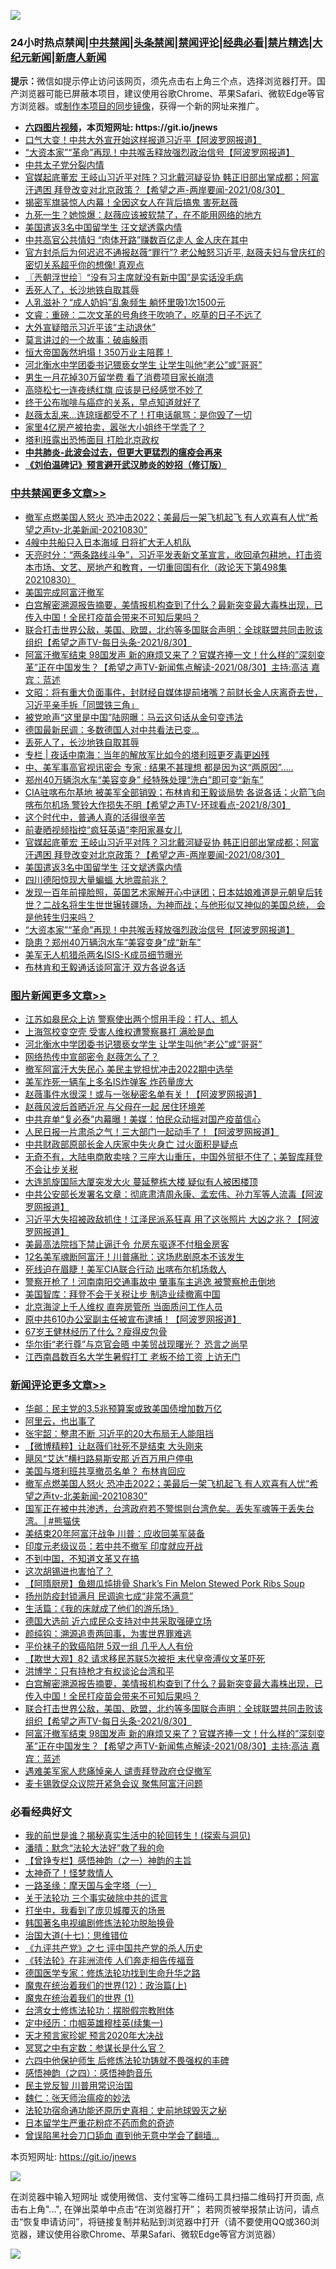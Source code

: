 ![](https://raw.githubusercontent.com/fqnews/bnews/master/64photo/fqnews-qr.jpg)

<div id="tt">
<h3>24小时热点禁闻|<a href="#%E4%B8%AD%E5%85%B1%E7%A6%81%E9%97%BB%E6%9B%B4%E5%A4%9A%E6%96%87%E7%AB%A0">中共禁闻</a>|<a href="#%E5%9B%BE%E7%89%87%E6%96%B0%E9%97%BB%E6%9B%B4%E5%A4%9A%E6%96%87%E7%AB%A0">头条禁闻</a>|<a href="#%E6%96%B0%E9%97%BB%E8%AF%84%E8%AE%BA%E6%9B%B4%E5%A4%9A%E6%96%87%E7%AB%A0">禁闻评论|<a href="#%E5%BF%85%E7%9C%8B%E7%BB%8F%E5%85%B8%E5%A5%BD%E6%96%87">经典必看|<a href="/video.md#%E7%A6%81%E7%89%87%E7%B2%BE%E9%80%89">禁片精选</a>|<a href="https://github.com/fqnews/djy/blob/master/gb/nf1351518.md#1">大纪元新闻</a>|<a href="https://github.com/fqnews/ntdtv/blob/master/gb/prog204.md#1">新唐人新闻</a></h3>
<div><b>提示：</b>微信如提示停止访问该网页，须先点击右上角三个点，选择浏览器打开。国产浏览器可能已屏蔽本项目，建议使用谷歌Chrome、苹果Safari、微软Edge等官方浏览器。或<a href="https://github.com/fqnews/bnews/blob/master/%E5%88%B6%E4%BD%9Cgit%E7%A6%81%E9%97%BB%E9%95%9C%E5%83%8F.md">制作本项目的同步镜像</a>，获得一个新的网址来推广。</div>
<ul>
<li><b><a href="http://d1.bdrive.tk/64.mp4" target="_blank">六四图片视频</a>，本页短网址: https://git.io/jnews</b></li>
<li><a href="/cnnews/20210830/1615736.md">口气大变！中共大外宣开始这样报道习近平【阿波罗网报道】</a></li>
<li><a href="/cbnews/20210830/1615789.md">“大资本家”“革命”再现！中共喉舌释放强烈政治信号【阿波罗网报道】</a></li>
<li><a href="/bannedvideo/20210830/1615812.md">中共太子党分裂内情</a></li>
<li><a href="/comments/20210830/1615910.md">官媒起底董宏 王岐山习近平对阵？习北戴河疑妥协 韩正旧部出掌成都；阿富汗遇困 拜登改变对北京政策？【希望之声-两岸要闻-2021/08/30】</a></li>
<li><a href="/cnnews/20210830/1615716.md">揭密军旗装惊人内幕！全因这女人在背后搞鬼 害死赵薇</a></li>
<li><a href="/cnnews/20210830/1615731.md">九死一生？她惊爆：赵薇应该被软禁了，在不能用网络的地方</a></li>
<li><a href="/cbnews/20210830/1615853.md">美国遣返3名中国留学生 汪文斌透露内情</a></li>
<li><a href="/comments/20210830/1615900.md">中共高官公共情妇 “肉体开路”赚数百亿走人 金人庆在其中</a></li>
<li><a href="/bannedvideo/20210830/1615928.md">官方封杀后为何迟迟不通报赵薇“罪行”? 老公触怒习近平, 赵薇夫妇与曾庆红的密切关系超乎你的想像! 真观点</a></li>
<li><a href="/ssgc/20210830/1615708.md">〖兲朝浮世绘〗“没有习主席就没有新中国”是实话没毛病</a></li>
<li><a href="/cbnews/20210831/1616110.md">丢死人了，长沙地铁自取其辱</a></li>
<li><a href="/cnnews/20210831/1616089.md">人乳滋补？“成人奶妈”乱象频生 躺怀里吸1次1500元</a></li>
<li><a href="/bannedvideo/20210830/1615809.md">文睿：重磅：二次文革的号角终于吹响了，吃草的日子不远了</a></li>
<li><a href="/comments/20210830/1615838.md">大外宣疑暗示习近平该“主动退休”</a></li>
<li><a href="/cnnews/20210830/1615818.md">莫言讲过的一个故事：破庙躲雨</a></li>
<li><a href="/bannedvideo/20210831/1616118.md">恒大帝国轰然坍塌！350万业主陪葬！</a></li>
<li><a href="/topimagenews/20210830/1615814.md">河北衡水中学团委书记猥亵女学生 让学生叫他“老公”或“哥哥”</a></li>
<li><a href="/cnnews/20210830/1615696.md">男生一月花掉30万留学费 看了消费项目家长崩溃</a></li>
<li><a href="/cnnews/20210830/1615929.md">高晓松七一连夜绣红旗 应该是已经感觉不妙了</a></li>
<li><a href="/comments/20210830/1615748.md">终于公布咖啡与癌症的关系，早点知道就好了</a></li>
<li><a href="/yule/20210830/1615947.md">赵薇太乱来…连琼瑶都受不了！打电话飙骂：是你毁了一切</a></li>
<li><a href="/yule/20210831/1616113.md">家里4亿房产被拍卖，嚣张大小姐终于学乖了？</a></li>
<li><a href="/bannedvideo/20210830/1615776.md">塔利班露出恐怖面目 打脸北京政权</a></li>
<li><b><a href="/comments/20200211/1275071.md" target="_blank">中共肺炎-此波会过去，但更大更猛烈的瘟疫会再来</a></b></li>
<li><b><a href="/comments/20200207/1272816.md" target="_blank">《刘伯温碑记》预言避开武汉肺炎的妙招（修订版）</a></b></li>
</ul>
</div>

<div class="catlist">
<h3><a href="/cbnews/" target="_blank">中共禁闻</a><span><a href="/cbnews/" target="_blank" rel="nofollow">更多文章>></a></span></h3>
<ul>
<li><a href="/comments/20210831/1616320.md" target="_blank">撤军点燃美国人怒火 恐冲击2022；美最后一架飞机起飞 有人欢喜有人忧“希望之声tv-北美新闻-20210830”</a></li>
<li><a href="/cbnews/20210831/1616284.md" target="_blank">4艘中共船只入日本海域 日将扩大无人机队</a></li>
<li><a href="/cbnews/20210831/1616276.md" target="_blank">天亮时分：“两条路线斗争”，习近平发表新文革宣言，收回承包耕地，打击资本市场、文艺、房地产和教育，一切重回国有化（政论天下第498集 20210830）</a></li>
<li><a href="/cbnews/20210831/1616210.md" target="_blank">美国完成阿富汗撤军</a></li>
<li><a href="/comments/20210831/1616187.md" target="_blank">白宫解密溯源报告摘要，美情报机构查到了什么？最新突变最大毒株出现，已传入中国！全民打疫苗会带来不可知后果吗？</a></li>
<li><a href="/comments/20210831/1616165.md" target="_blank">联合打击世界公敌，美国、欧盟，北约等多国联合声明：全球联盟共同击败该组织【希望之声TV-每日头条-2021/8/30】</a></li>
<li><a href="/comments/20210831/1616164.md" target="_blank">阿富汗撤军结束 98国发声 新的麻烦又来了？官媒齐捧一文！什么样的&#8221;深刻变革&#8221;正在中国发生？【希望之声TV-新闻焦点解读-2021/08/30】主持:高洁  嘉宾：蓝述</a></li>
<li><a href="/cbnews/20210831/1616151.md" target="_blank">文昭：将有重大负面事件，封财经自媒体提前堵嘴？前财长金人庆离奇去世，习近平亲手拆「同盟铁三角」</a></li>
<li><a href="/cbnews/20210831/1616133.md" target="_blank">被党呛声“这里是中国”陆网曝：马云这句话从金句变违法</a></li>
<li><a href="/cbnews/20210831/1616111.md" target="_blank">德国最新民调：多数德国人对中共看法已变…</a></li>
<li><a href="/cbnews/20210831/1616110.md" target="_blank">丢死人了，长沙地铁自取其辱</a></li>
<li><a href="/cbnews/20210831/1616098.md" target="_blank">专栏 | 夜话中南海：当年的解放军比如今的塔利班更歹毒更凶残</a></li>
<li><a href="/cbnews/20210831/1616063.md" target="_blank">中、美军事高官视讯密会 专家 : 结果不甚理想 都是因为这“两原因”&#8230;..</a></li>
<li><a href="/cbnews/20210831/1616062.md" target="_blank">郑州40万辆泡水车“美容变身” 经特殊处理“洗白”即可变“新车”</a></li>
<li><a href="/comments/20210831/1616048.md" target="_blank">CIA驻喀布尔基地 被美军全部销毁；布林肯和王毅谈局势 各说各话；火箭飞向喀布尔机场  警铃大作损失不明【希望之声TV-环球看点-2021/8/30】</a></li>
<li><a href="/cbnews/20210830/1616020.md" target="_blank">这个时代中，普通人真的活得很辛苦</a></li>
<li><a href="/cbnews/20210830/1615913.md" target="_blank">前妻晒视频指控“疯狂英语”李阳家暴女儿</a></li>
<li><a href="/comments/20210830/1615910.md" target="_blank">官媒起底董宏 王岐山习近平对阵？习北戴河疑妥协 韩正旧部出掌成都；阿富汗遇困 拜登改变对北京政策？【希望之声-两岸要闻-2021/08/30】</a></li>
<li><a href="/cbnews/20210830/1615853.md" target="_blank">美国遣返3名中国留学生 汪文斌透露内情</a></li>
<li><a href="/cbnews/20210830/1615849.md" target="_blank">四川德阳惊现大量蝙蝠 大地震前兆？</a></li>
<li><a href="/comments/20210830/1615847.md" target="_blank">发现一百年前撞脸照，英国艺术家解开心中谜团；日本姑娘难道是元朝皇后转世？二战名将生生世世辗转疆场，为神而战；与他形似又神似的美国总统， 会是他转生归来吗？</a></li>
<li><a href="/cbnews/20210830/1615789.md" target="_blank">“大资本家”“革命”再现！中共喉舌释放强烈政治信号【阿波罗网报道】</a></li>
<li><a href="/cbnews/20210830/1615788.md" target="_blank">隐患？郑州40万辆泡水车“美容变身”成“新车”</a></li>
<li><a href="/cbnews/20210830/1615755.md" target="_blank">美军无人机猎杀两名ISIS-K成员细节曝光</a></li>
<li><a href="/cbnews/20210830/1615753.md" target="_blank">布林肯和王毅通话谈阿富汗 双方各说各话</a></li>

</ul>
</div>
<div class="catlist">
<h3><a href="/topimagenews/" target="_blank">图片新闻</a><span><a href="/topimagenews/" target="_blank" rel="nofollow">更多文章>></a></span></h3>
<ul>
<li><a href="/topimagenews/20210831/1616177.md" target="_blank">江苏如皋民众上访 警察使出两个惯用手段：打人、抓人</a></li>
<li><a href="/topimagenews/20210830/1615836.md" target="_blank">上海驾校变空壳 受害人维权遭警察暴打 满脸是血</a></li>
<li><a href="/topimagenews/20210830/1615814.md" target="_blank">河北衡水中学团委书记猥亵女学生 让学生叫他“老公”或“哥哥”</a></li>
<li><a href="/topimagenews/20210830/1615537.md" target="_blank">网络热传中宣部密令 赵薇怎么了？</a></li>
<li><a href="/topimagenews/20210830/1615463.md" target="_blank">撤军阿富汗大失民心 美民主党担忧冲击2022期中选举</a></li>
<li><a href="/topimagenews/20210829/1615436.md" target="_blank">美军炸死一辆车上多名IS炸弹客 炸药量庞大</a></li>
<li><a href="/topimagenews/20210829/1615244.md" target="_blank">赵薇事件水很深！或与一张秘密名单有关！【阿波罗网报道】</a></li>
<li><a href="/topimagenews/20210829/1615231.md" target="_blank">赵薇风波后首晒近况 与父母在一起 居住环境差</a></li>
<li><a href="/topimagenews/20210829/1615188.md" target="_blank">中共弃单“复必泰”内幕曝！美媒：怕民众动摇对国产疫苗信心</a></li>
<li><a href="/topimagenews/20210828/1614965.md" target="_blank">人民日报一片肃杀之气！三大部门一起动手了！【阿波罗网报道】</a></li>
<li><a href="/topimagenews/20210828/1614919.md" target="_blank">中共财政部原部长金人庆家中失火身亡 过火面积是疑点</a></li>
<li><a href="/topimagenews/20210827/1614548.md" target="_blank">无奇不有，大陆电商敢卖啥？三座大山重压，中国外贸挺不住了；美智库拜登不会让步关税</a></li>
<li><a href="/topimagenews/20210827/1614476.md" target="_blank">大连凯旋国际大厦突发大火 蔓延整栋大楼 疑似有人被困楼顶</a></li>
<li><a href="/topimagenews/20210827/1614355.md" target="_blank">中共公安部长发署名文章：彻底肃清周永康、孟宏伟、孙力军等人流毒【阿波罗网报道】</a></li>
<li><a href="/topimagenews/20210827/1614310.md" target="_blank">习近平大失招被政敌抓住！江泽民派系狂喜 用了这张照片 大凶之兆？【阿波罗网报道】</a></li>
<li><a href="/topimagenews/20210827/1614206.md" target="_blank">美最高法院挡下禁止逼迁令 允房东驱逐不付租金房客</a></li>
<li><a href="/topimagenews/20210827/1614205.md" target="_blank">12名美军魂断阿富汗！川普痛批：这场悲剧原本不该发生</a></li>
<li><a href="/topimagenews/20210827/1614006.md" target="_blank">死线迫在眉睫！美军CIA联合行动 出喀布尔机场救人</a></li>
<li><a href="/topimagenews/20210827/1613978.md" target="_blank">警察开枪了！河南南阳交通事故中 肇事车主逃逸 被警察枪击倒地</a></li>
<li><a href="/topimagenews/20210827/1613928.md" target="_blank">美国智库：拜登不会于关税让步 制造业续撤离中国</a></li>
<li><a href="/topimagenews/20210826/1613688.md" target="_blank">北京海淀上千人维权 直奔房管所 当面质问工作人员</a></li>
<li><a href="/topimagenews/20210826/1613619.md" target="_blank">原中共610办公室副主任被宣布逮捕！【阿波罗网报道】</a></li>
<li><a href="/topimagenews/20210826/1613233.md" target="_blank">67岁王健林经历了什么？瘦得皮包骨</a></li>
<li><a href="/topimagenews/20210826/1613193.md" target="_blank">华尔街“老行尊”与京官会晤 中美贸战现曙光？ 恐言之尚早</a></li>
<li><a href="/topimagenews/20210825/1612927.md" target="_blank">江西南昌数百名大学生暑假打工 老板不给工资 上访无门</a></li>

</ul>
</div>
<div class="catlist">
<h3><a href="/comments/" target="_blank">新闻评论</a><span><a href="/comments/" target="_blank" rel="nofollow">更多文章>></a></span></h3>
<ul>
<li><a href="/comments/20210831/1616343.md" target="_blank">华邮：民主党的3.5兆预算案或致美国债增加数万亿</a></li>
<li><a href="/comments/20210831/1616339.md" target="_blank">阿里云，也出事了</a></li>
<li><a href="/comments/20210831/1616338.md" target="_blank">张宇韶：整肃不断 习近平的20大布局无人能阻挡</a></li>
<li><a href="/comments/20210831/1616337.md" target="_blank">【微博精粹】让赵薇们社死不是结束 大头刚来</a></li>
<li><a href="/comments/20210831/1616332.md" target="_blank">飓风“艾达”横扫路易斯安那 近百万用户停电</a></li>
<li><a href="/comments/20210831/1616331.md" target="_blank">美国与塔利班共享撤员名单？ 布林肯回应</a></li>
<li><a href="/comments/20210831/1616320.md" target="_blank">撤军点燃美国人怒火 恐冲击2022；美最后一架飞机起飞 有人欢喜有人忧“希望之声tv-北美新闻-20210830”</a></li>
<li><a href="/comments/20210831/1616311.md" target="_blank">国军正在被中共渗透，台湾政府若不警惕则台湾危矣。丢失军魂等于丢失台湾。│#熊猫侠</a></li>
<li><a href="/comments/20210831/1616309.md" target="_blank">美结束20年阿富汗战争 川普：应收回美军装备</a></li>
<li><a href="/comments/20210831/1616308.md" target="_blank">印度元老级议员：若中共不撤军 印度就应开战</a></li>
<li><a href="/comments/20210831/1616295.md" target="_blank">不到中国，不知道文革又在搞</a></li>
<li><a href="/comments/20210831/1616294.md" target="_blank">这次胡锡进也害怕了？</a></li>
<li><a href="/comments/20210831/1616283.md" target="_blank">【阿隋厨房】鱼翅瓜炖排骨 Shark’s Fin Melon Stewed Pork Ribs Soup</a></li>
<li><a href="/comments/20210831/1616282.md" target="_blank">扬州防疫封锁满月 民调逾七成“非常不满意”</a></li>
<li><a href="/comments/20210831/1616281.md" target="_blank">生活篇：《我的床就成了他们的游乐场》</a></li>
<li><a href="/comments/20210831/1616280.md" target="_blank">德国大选前 近六成民众支持对中共采取强硬立场</a></li>
<li><a href="/comments/20210831/1616223.md" target="_blank">颜纯钩：溯源追责两回事，为害世界罪难逃</a></li>
<li><a href="/comments/20210831/1616222.md" target="_blank">平价袜子的致癌陷阱 5双一组 几乎人人有份</a></li>
<li><a href="/comments/20210831/1616202.md" target="_blank">【欺世大观】82 请求移民苏联5次被拒 末代皇帝溥仪文革吓死</a></li>
<li><a href="/comments/20210831/1616201.md" target="_blank">洪博学：只有持枪才有权谈论台湾和平</a></li>
<li><a href="/comments/20210831/1616187.md" target="_blank">白宫解密溯源报告摘要，美情报机构查到了什么？最新突变最大毒株出现，已传入中国！全民打疫苗会带来不可知后果吗？</a></li>
<li><a href="/comments/20210831/1616165.md" target="_blank">联合打击世界公敌，美国、欧盟，北约等多国联合声明：全球联盟共同击败该组织【希望之声TV-每日头条-2021/8/30】</a></li>
<li><a href="/comments/20210831/1616164.md" target="_blank">阿富汗撤军结束 98国发声 新的麻烦又来了？官媒齐捧一文！什么样的&#8221;深刻变革&#8221;正在中国发生？【希望之声TV-新闻焦点解读-2021/08/30】主持:高洁  嘉宾：蓝述</a></li>
<li><a href="/comments/20210831/1616163.md" target="_blank">遇难美军家人悲痛悼亲人 谴责拜登政府仓促撤军</a></li>
<li><a href="/comments/20210831/1616149.md" target="_blank">麦卡锡敦促众议院开紧急会议 聚焦阿富汗问题</a></li>

</ul>
</div>

<div class="catlist">
<h3>必看经典好文</h3>
<ul>
<li><a href="/comments/20200715/1359453.md" target="_blank">我的前世是谁？揭秘真实生活中的轮回转生！(探索与洞见)</a></li>
<li><a href="/comments/20210312/1502968.md" target="_blank">潘晴：默念“法轮大法好”救了我的命</a></li>
<li><a href="/comments/20210611/1564824.md" target="_blank">【曾铮专栏】感悟神韵（之一）神韵的主旨</a></li>
<li><a href="/ccpdope/20200907/1392129.md" target="_blank">太神奇了！怪梦救情人</a></li>
<li><a href="/tculture/20160806/568214.md" target="_blank">一路圣缘：摩天国与金字塔（一）</a></li>
<li><a href="/cbnews/20200703/1354907.md" target="_blank">关于法轮功 三个事实破除中共的谎言</a></li>
<li><a href="/comments/20201015/1414242.md" target="_blank">打坐中，我看到了庞贝城覆灭的场景</a></li>
<li><a href="/comments/20210805/1600200.md" target="_blank">韩国著名电视编剧修炼法轮功脱胎换骨</a></li>
<li><a href="/comments/20201110/1428674.md" target="_blank">治国大道(十七)：思维错位</a></li>
<li><a href="/bookonline/20131116/201048.md" target="_blank">《九评共产党》之七 评中国共产党的杀人历史</a></li>
<li><a href="/comments/20210509/1542786.md" target="_blank">《转法轮》在非洲流传 人们奔走相告传福音</a></li>
<li><a href="/comments/20200607/783186.md" target="_blank">德国医学专家：修炼法轮功找到生命升华之路</a></li>
<li><a href="/topimagenews/20180601/951286.md" target="_blank">魔鬼在统治着我们的世界(12)：政治篇(上)</a></li>
<li><a href="/topimagenews/20180519/944624.md" target="_blank">魔鬼在统治着我们的世界 (1)</a></li>
<li><a href="/cbnews/20200610/1342772.md" target="_blank">台湾女士修炼法轮功：摆脱假宗教附体</a></li>
<li><a href="/tculture/20161028/606931.md" target="_blank">定中经历：巾帼英雄穆桂英(续集一)</a></li>
<li><a href="/topimagenews/20200513/1327828.md" target="_blank">天才预言家珍妮 预言2020年大决战</a></li>
<li><a href="/tculture/20200812/1378929.md" target="_blank">冥冥之中有定数：参谋长是什么官？</a></li>
<li><a href="/comments/20200926/1403542.md" target="_blank">六四中他保护师生 后修炼法轮功铸就不畏强权的丰碑</a></li>
<li><a href="/ganwu/20170705/787156.md" target="_blank">感悟神韵（之四）：感悟神韵音乐</a></li>
<li><a href="/comments/20200621/1348236.md" target="_blank">民主党反智 川普用常识治国</a></li>
<li><a href="/comments/20200224/1282494.md" target="_blank">魏仁：张天师治瘟疫的妙法</a></li>
<li><a href="/tculture/20121025/73069.md" target="_blank">法轮功宿命通功能还原历史真相：史前地球毁灭之秘</a></li>
<li><a href="/comments/20210324/1511732.md" target="_blank">日本留学生严重花粉症不药而愈的奇迹</a></li>
<li><a href="/topimagenews/20200928/1404412.md" target="_blank">曾误陷黑社会刀口舔血 直到他无意中学会了翻墙&#8230;</a></li>

</ul>
</div>

本页短网址: https://git.io/jnews

![](https://raw.githubusercontent.com/fqnews/bnews/master/64photo/fqnews-qr.jpg)

在浏览器中输入短网址 或使用微信、支付宝等二维码工具扫描二维码打开页面, 点击右上角"...", 在弹出菜单中点击“在浏览器打开”； 若网页被举报禁止访问，请点击“恢复申请访问”，将链接复制并粘贴到浏览器中打开（请不要使用QQ或360浏览器，建议使用谷歌Chrome、苹果Safari、微软Edge等官方浏览器）

![](https://raw.githubusercontent.com/fqnews/bnews/master/64photo/wx.jpg)